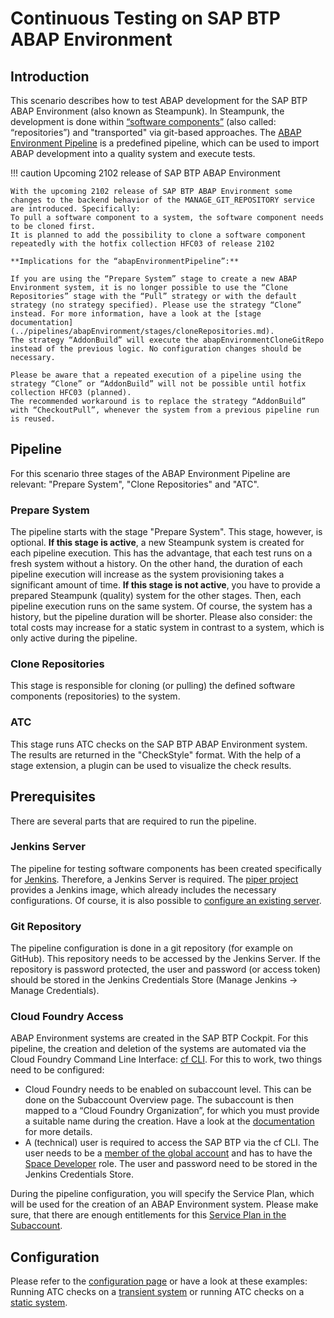 # Continuous Testing on SAP BTP ABAP Environment

## Introduction

This scenario describes how to test ABAP development for the SAP BTP ABAP Environment (also known as Steampunk). In Steampunk, the development is done within [“software components”](https://help.sap.com/viewer/65de2977205c403bbc107264b8eccf4b/Cloud/en-US/58480f43e0b64de782196922bc5f1ca0.html) (also called: “repositories”) and "transported" via git-based approaches. The [ABAP Environment Pipeline](../pipelines/abapEnvironment/introduction.md) is a predefined pipeline, which can be used to import ABAP development into a quality system and execute tests.

!!! caution Upcoming 2102 release of SAP BTP ABAP Environment

    With the upcoming 2102 release of SAP BTP ABAP Environment some changes to the backend behavior of the MANAGE_GIT_REPOSITORY service are introduced. Specifically:
    To pull a software component to a system, the software component needs to be cloned first.
    It is planned to add the possibility to clone a software component repeatedly with the hotfix collection HFC03 of release 2102

    **Implications for the “abapEnvironmentPipeline”:**

    If you are using the “Prepare System” stage to create a new ABAP Environment system, it is no longer possible to use the “Clone Repositories” stage with the “Pull” strategy or with the default strategy (no strategy specified). Please use the strategy “Clone” instead. For more information, have a look at the [stage documentation](../pipelines/abapEnvironment/stages/cloneRepositories.md).
    The strategy “AddonBuild” will execute the abapEnvironmentCloneGitRepo instead of the previous logic. No configuration changes should be necessary.

    Please be aware that a repeated execution of a pipeline using the strategy “Clone” or “AddonBuild” will not be possible until hotfix collection HFC03 (planned).
    The recommended workaround is to replace the strategy “AddonBuild” with “CheckoutPull”, whenever the system from a previous pipeline run is reused.

## Pipeline

For this scenario three stages of the ABAP Environment Pipeline are relevant: "Prepare System", "Clone Repositories" and "ATC".

### Prepare System

The pipeline starts with the stage "Prepare System". This stage, however, is optional.  **If this stage is active**, a new Steampunk system is created for each pipeline execution. This has the advantage, that each test runs on a fresh system without a history. On the other hand, the duration of each pipeline execution will increase as the system provisioning takes a significant amount of time. **If this stage is not active**, you have to provide a prepared Steampunk (quality) system for the other stages. Then, each pipeline execution runs on the same system. Of course, the system has a history, but the pipeline duration will be shorter. Please also consider: the total costs may increase for a static system in contrast to a system, which is only active during the pipeline.

### Clone Repositories

This stage is responsible for cloning (or pulling) the defined software components (repositories) to the system.

### ATC

This stage runs ATC checks on the SAP BTP ABAP Environment system. The results are returned in the "CheckStyle" format. With the help of a stage extension, a plugin can be used to visualize the check results.

## Prerequisites

There are several parts that are required to run the pipeline.

### Jenkins Server

The pipeline for testing software components has been created specifically for [Jenkins](https://www.jenkins.io). Therefore, a Jenkins Server is required. The [piper project](https://sap.github.io/jenkins-library/guidedtour/) provides a Jenkins image, which already includes the necessary configurations. Of course, it is also possible to [configure an existing server](https://sap.github.io/jenkins-library/infrastructure/customjenkins/).

### Git Repository

The pipeline configuration is done in a git repository (for example on GitHub). This repository needs to be accessed by the Jenkins Server. If the repository is password protected, the user and password (or access token) should be stored in the Jenkins Credentials Store (Manage Jenkins &rightarrow; Manage Credentials).

### Cloud Foundry Access

ABAP Environment systems are created in the SAP BTP Cockpit. For this pipeline, the creation and deletion of the systems are automated via the Cloud Foundry Command Line Interface: [cf CLI](https://docs.cloudfoundry.org/cf-cli/). For this to work, two things need to be configured:

- Cloud Foundry needs to be enabled on subaccount level. This can be done on the Subaccount Overview page. The subaccount is then mapped to a “Cloud Foundry Organization”, for which you must provide a suitable name during the creation. Have a look at the [documentation](https://help.sap.com/viewer/a96b1df8525f41f79484717368e30626/Cloud/en-US/dc18bac42270468d84b6c030a668e003.html) for more details.
- A (technical) user is required to access the SAP BTP via the cf CLI. The user needs to be a [member of the global account](https://help.sap.com/viewer/65de2977205c403bbc107264b8eccf4b/Cloud/en-US/4a0491330a164f5a873fa630c7f45f06.html) and has to have the [Space Developer](https://help.sap.com/viewer/a96b1df8525f41f79484717368e30626/Cloud/en-US/967fc4e2b1314cf7afc7d7043b53e566.html) role. The user and password need to be stored in the Jenkins Credentials Store.

During the pipeline configuration, you will specify the Service Plan, which will be used for the creation of an ABAP Environment system. Please make sure, that there are enough entitlements for this [Service Plan in the Subaccount](https://help.sap.com/viewer/a96b1df8525f41f79484717368e30626/Cloud/en-US/c40cb18aeaa343389036fdcdd03c41d0.html).

## Configuration

Please refer to the [configuration page](../pipelines/abapEnvironment/configuration.md) or have a look at these examples: Running ATC checks on a [transient system](https://github.com/SAP-samples/abap-platform-ci-cd-samples/tree/atc-transient) or running ATC checks on a [static system](https://github.com/SAP-samples/abap-platform-ci-cd-samples/tree/atc-static).
